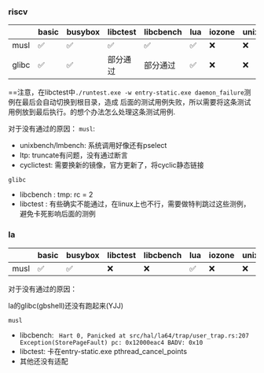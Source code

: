 ### riscv

|       | basic | busybox | libctest | libcbench | lua | iozone | unixbench | cyclictest | lmbench | iperf | netperf | ltp |
| ---   | ---   | ---     | ---      | ---       | --- | ---    | ---       | ---        | ---     | ---   | ---     | --- |
| musl  | ✅    | ✅     |  ✅      | ✅       | ✅  | ❌    | ❌        | ❌        | ❌      | ❌   | ❌      |❌  |
| glibc | ✅    | ✅     |  部分通过 |  部分通过 | ✅  |  ❌    | ❌       |  ❌        | ❌     | ❌    | ❌     | ❌  |

==注意，在libctest中`./runtest.exe -w entry-static.exe daemon_failure`测例在最后会自动切换到根目录，造成
后面的测试用例失败，所以需要将这条测试用例放到最后执行。的想个办法怎么处理这条测试用例.

对于没有通过的原因：
`musl`:

- unixbench/lmbench: 系统调用好像还有pselect
- ltp: truncate有问题，没有通过断言
- cyclictest: 需要换新的镜像，官方更新了，将cyclic静态链接

`glibc` 

- libcbench : tmp: rc = 2
- libctest  : 有些确实不能通过，在linux上也不行，需要做特判跳过这些测例，避免卡死影响后面的测例


### la

|       | basic | busybox | libctest | libcbench | lua | iozone | unixbench | cyclictest | lmbench | iperf | netperf | ltp |
| ---   | ---   | ---     | ---      | ---       | --- | ---    | ---       | ---        | ---     | ---   | ---     | --- |
| musl  | ✅    | ✅     |    ❌    |     ❌    | ✅  | ❌    | ❌        | ❌        | ❌      | ❌   | ❌      |❌  |

对于没有通过的原因：

la的glibc(gbshell)还没有跑起来(YJJ)

`musl`

- libcbench: ` Hart 0, Panicked at src/hal/la64/trap/user_trap.rs:207 Exception(StorePageFault) pc: 0x12000eac4 BADV: 0x10`
- libctest: 卡在entry-static.exe pthread_cancel_points
- 其他还没有适配